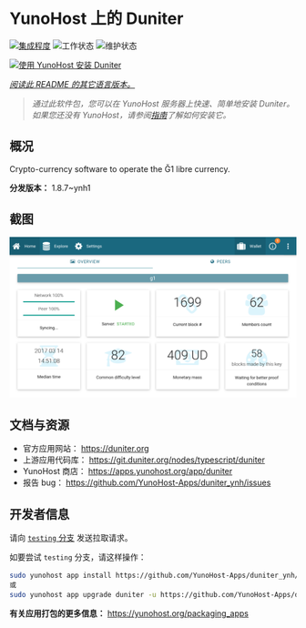 <!--
注意：此 README 由 <https://github.com/YunoHost/apps/tree/master/tools/readme_generator> 自动生成
请勿手动编辑。
-->

# YunoHost 上的 Duniter

[![集成程度](https://dash.yunohost.org/integration/duniter.svg)](https://dash.yunohost.org/appci/app/duniter) ![工作状态](https://ci-apps.yunohost.org/ci/badges/duniter.status.svg) ![维护状态](https://ci-apps.yunohost.org/ci/badges/duniter.maintain.svg)

[![使用 YunoHost 安装 Duniter](https://install-app.yunohost.org/install-with-yunohost.svg)](https://install-app.yunohost.org/?app=duniter)

*[阅读此 README 的其它语言版本。](./ALL_README.md)*

> *通过此软件包，您可以在 YunoHost 服务器上快速、简单地安装 Duniter。*  
> *如果您还没有 YunoHost，请参阅[指南](https://yunohost.org/install)了解如何安装它。*

## 概况

Crypto-currency software to operate the Ğ1 libre currency.


**分发版本：** 1.8.7~ynh1

## 截图

![Duniter 的截图](./doc/screenshots/duniter_admin_g1.png)

## 文档与资源

- 官方应用网站： <https://duniter.org>
- 上游应用代码库： <https://git.duniter.org/nodes/typescript/duniter>
- YunoHost 商店： <https://apps.yunohost.org/app/duniter>
- 报告 bug： <https://github.com/YunoHost-Apps/duniter_ynh/issues>

## 开发者信息

请向 [`testing` 分支](https://github.com/YunoHost-Apps/duniter_ynh/tree/testing) 发送拉取请求。

如要尝试 `testing` 分支，请这样操作：

```bash
sudo yunohost app install https://github.com/YunoHost-Apps/duniter_ynh/tree/testing --debug
或
sudo yunohost app upgrade duniter -u https://github.com/YunoHost-Apps/duniter_ynh/tree/testing --debug
```

**有关应用打包的更多信息：** <https://yunohost.org/packaging_apps>
